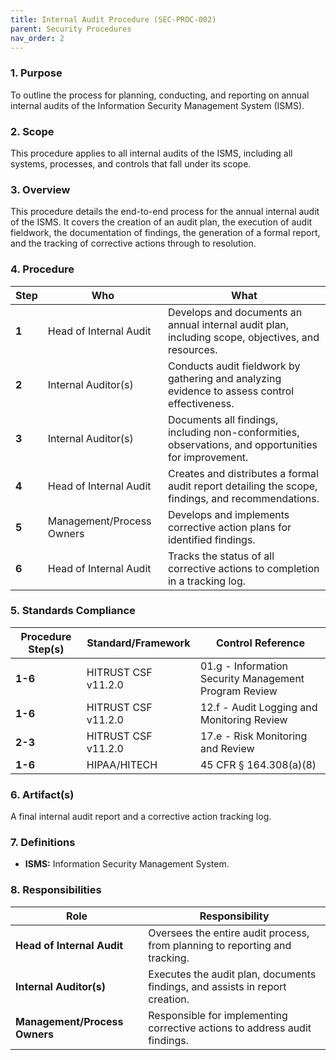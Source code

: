 ```yaml
---
title: Internal Audit Procedure (SEC-PROC-002)
parent: Security Procedures
nav_order: 2
---
```

### 1. Purpose

To outline the process for planning, conducting, and reporting on annual internal audits of the Information Security Management System (ISMS).

### 2. Scope

This procedure applies to all internal audits of the ISMS, including all systems, processes, and controls that fall under its scope.

### 3. Overview

This procedure details the end-to-end process for the annual internal audit of the ISMS. It covers the creation of an audit plan, the execution of audit fieldwork, the documentation of findings, the generation of a formal report, and the tracking of corrective actions through to resolution.

### 4. Procedure

| **Step** | **Who**                      | **What**                                                                                             |
| -------- | ---------------------------- | ---------------------------------------------------------------------------------------------------- |
| **1**    | Head of Internal Audit       | Develops and documents an annual internal audit plan, including scope, objectives, and resources.    |
| **2**    | Internal Auditor(s)          | Conducts audit fieldwork by gathering and analyzing evidence to assess control effectiveness.        |
| **3**    | Internal Auditor(s)          | Documents all findings, including non-conformities, observations, and opportunities for improvement. |
| **4**    | Head of Internal Audit       | Creates and distributes a formal audit report detailing the scope, findings, and recommendations.     |
| **5**    | Management/Process Owners    | Develops and implements corrective action plans for identified findings.                             |
| **6**    | Head of Internal Audit       | Tracks the status of all corrective actions to completion in a tracking log.                         |

### 5. Standards Compliance

| **Procedure Step(s)** | **Standard/Framework**     | **Control Reference**     |
| --------------------- | -------------------------- | ------------------------- |
| **1-6**               | HITRUST CSF v11.2.0       | 01.g - Information Security Management Program Review |
| **1-6**               | HITRUST CSF v11.2.0       | 12.f - Audit Logging and Monitoring Review |
| **2-3**               | HITRUST CSF v11.2.0       | 17.e - Risk Monitoring and Review |
| **1-6**               | HIPAA/HITECH               | 45 CFR § 164.308(a)(8)    |

### 6. Artifact(s)

A final internal audit report and a corrective action tracking log.

### 7. Definitions

- **ISMS:** Information Security Management System.

### 8. Responsibilities

| **Role**                 | **Responsibility**                                                              |
| ------------------------ | ------------------------------------------------------------------------------- |
| **Head of Internal Audit** | Oversees the entire audit process, from planning to reporting and tracking.     |
| **Internal Auditor(s)**  | Executes the audit plan, documents findings, and assists in report creation.    |
| **Management/Process Owners** | Responsible for implementing corrective actions to address audit findings.      |
